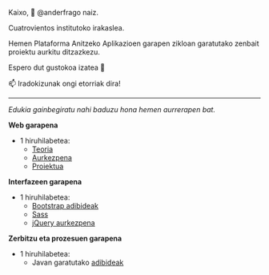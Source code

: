 Kaixo, 👋 @anderfrago naiz.

Cuatrovientos institutoko irakaslea.

Hemen Plataforma Anitzeko Aplikazioen garapen zikloan garatutako zenbait proiektu aurkitu ditzazkezu.

Espero dut gustokoa izatea  💞️

 📫  Iradokizunak ongi etorriak dira!
 
 <hr />
 
 *Edukia gainbegiratu nahi baduzu hona hemen aurrerapen bat.*
 
**Web garapena**

* 1 hiruhilabetea:
     -  [Teoria](https://anderfrago.github.io/dw-ev01-php/)
     -  [Aurkezpena](https://anderfrago.github.io/slides-dw-ev1-php/)
     -  [Proiektua](https://bitbucket.org/artean-bolsaempleo-2021/workspace/projects/DAM2V01)
 
**Interfazeen garapena**

* 1 hiruhilabetea:
     -  [Bootstrap adibideak](https://anderfrago.github.io/di-ev1ud01-bootstrap-ejemplos/)
     -  [Sass]()
     -  [jQuery aurkezpena](https://anderfrago.github.io/slides-diw-ev1-jquery-intro/)


**Zerbitzu eta prozesuen garapena**

* 1 hiruhilabetea:
     - Javan garatutako [adibideak](https://bitbucket.org/1920_2dam_psp_4v/workspace/projects/PSP19EV01UD02)
